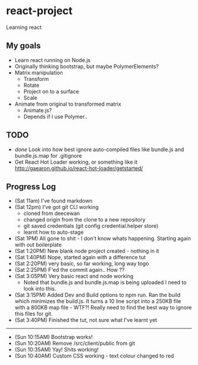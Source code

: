 # react-project
Learning react

## My goals
+ Learn react running on Node.js
+ Originally thinking bootstrap, but maybe PolymerElements?
+ Matrix manipulation
    + Transform
    + Rotate
    + Project on to a surface
    + Scale
+ Animate from original to transformed matrix
    + Animate.js?
    + Depends if I use Polymer..

## TODO
+ *done* Look into how best ignore auto-compiled files like bundle.js
  and bundle.js.map for .gitignore
+ Get React Hot Loader working, or something like it
  http://gaearon.github.io/react-hot-loader/getstarted/

## Progress Log
+ (Sat 11am) I've found markdown
+ (Sat 12pm) I've got git CLI working
    + cloned from deecewan
    + changed origin from the clone to a new repository
    + git saved credentials 
      (git config credential.helper store)
    + learnt how to auto-stage
+ (Sat 1PM) All gone to shit - I don't know whats happening.
    Starting again with out boilerplate
+ (Sat 1:20PM) New blank node project created - nothing in it
+ (Sat 1:40PM) Nope, started again with a difference tut
+ (Sat 2:20PM) very basic, so far working, long way togo
+ (Sat 2:25PM) F'ed the commit again..  How ??
+ (Sat 3:05PM) Very basic react and node working
    + Noted that bundle.js and bundle.js.map is being uploaded
      I need to look into this.
+ (Sat 3:15PM) Added Dev and Build options to npm run.  Ran the 
  build which minimizes the build.js.  It turns a 10 line script into a 250KB file with a 800KB map file - WTF?!
  Really need to find the best way to ignore this files for git.
+ (Sat 3:40PM) Finished the tut, not sure what I've learnt yet
*****
+ (Sun 10:15AM) Bootstrap works!
+ (Sun 10:20AM) Remove /src/client/public from git 
+ (Sun 10:35AM) Yay! Shits working!
+ (Sun 10:40AM) Custom CSS working - text colour changed to red